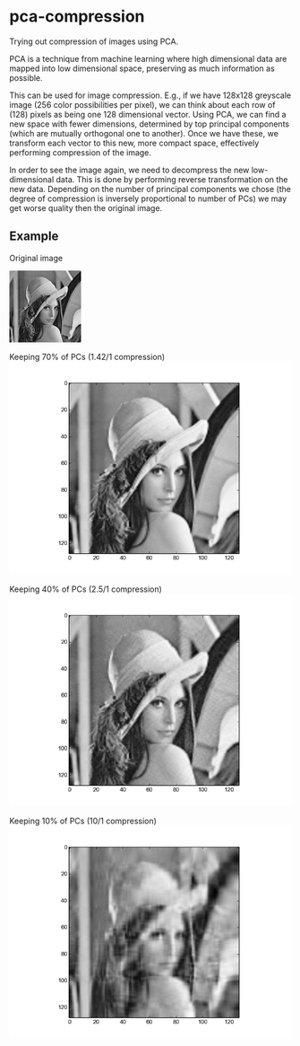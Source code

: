 # pca-compression
Trying out compression of images using PCA.

PCA is a technique from machine learning where high dimensional data are mapped into low dimensional space, 
preserving as much information as possible.

This can be used for image compression. E.g., if we have 128x128 greyscale image (256 color possibilities 
per pixel), we can think about each row of (128) pixels as being one 128 dimensional vector. Using PCA, we can 
find a new space with fewer dimensions, determined by top principal components (which are mutually 
orthogonal one to another). Once we have these, we transform each vector to this new, more compact space, 
effectively performing compression of the image. 

In order to see the image again, we need to decompress the new low-dimensional data. This is done by performing
reverse transformation on the new data. Depending on the number of principal components we chose (the degree of 
compression is inversely proportional to number of PCs) we may get worse quality then the original image.

## Example

Original image

![Original image](https://raw.githubusercontent.com/silverfield/pca-compression/master/others/small_lena.png "Original image")

Keeping 70% of PCs (1.42/1 compression)
![Keeping 70% of PCs](https://raw.githubusercontent.com/silverfield/pca-compression/master/results/comp_70perc.png "Keeping 70% of PCs")

Keeping 40% of PCs (2.5/1 compression)
![Keeping 40% of PCs](https://raw.githubusercontent.com/silverfield/pca-compression/master/results/comp_40perc.png "Keeping 40% of PCs")

Keeping 10% of PCs (10/1 compression)
![Keeping 10% of PCs](https://raw.githubusercontent.com/silverfield/pca-compression/master/results/comp_10perc.png "Keeping 10% of PCs")
